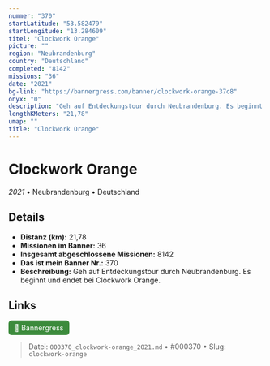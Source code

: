 ```yaml
---
nummer: "370"
startLatitude: "53.582479"
startLongitude: "13.284609"
titel: "Clockwork Orange"
picture: ""
region: "Neubrandenburg"
country: "Deutschland"
completed: "8142"
missions: "36"
date: "2021"
bg-link: "https://bannergress.com/banner/clockwork-orange-37c8"
onyx: "0"
description: "Geh auf Entdeckungstour durch Neubrandenburg. Es beginnt und endet bei Clockwork Orange."
lengthKMeters: "21,78"
umap: ""
title: "Clockwork Orange"
---
```

# Clockwork Orange

*2021* • Neubrandenburg • Deutschland



## Details
- **Distanz (km):** 21,78
- **Missionen im Banner:** 36
- **Insgesamt abgeschlossene Missionen:** 8142
- **Das ist mein Banner Nr.:** 370
- **Beschreibung:** Geh auf Entdeckungstour durch Neubrandenburg. Es beginnt und endet bei Clockwork Orange.


## Links
<div style="margin-top: 0.5em;">
<a href="https://bannergress.com/banner/clockwork-orange-37c8" target="_blank" style="display:inline-block;margin-right:8px;padding:6px 12px;background-color:#3c8b3c;color:white;text-decoration:none;border-radius:6px;">🔗 Bannergress</a>

</div>


> Datei: `000370_clockwork-orange_2021.md` • #000370 • Slug: `clockwork-orange`
